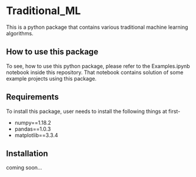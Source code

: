 # Traditional_ML
This is a python package that contains various traditional machine learning algorithms. 

## How to use this package
To see, how to use this python package, please refer to the Examples.ipynb notebook 
inside this repository. That notebook contains solution of some example projects using
this package.

## Requirements
To install this package, user needs to install the following things at first-
  - numpy==1.18.2
  - pandas==1.0.3
  - matplotlib==3.3.4

## Installation
coming soon...
